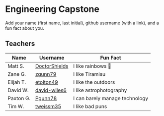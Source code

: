 # Engineering Capstone

Add your name (first name, last initial), github username (with a link), and a fun fact about you.

## Teachers
Name | Username | Fun Fact
--- | --- | ---
Matt S. | [DoctorShields](https://github.com/DoctorShields) | I like rainbows :rainbow:
Zane G. | [zgunn79](https://github.com/zgunn79) | I like Tiramisu
Elijah T. |[etolton49](https://github.com/etolton49) | I like the outdoors
David W. |[david-wiles6](https://github.com/david-wiles6)| I like astrophotography
Paxton G.| [Pgunn78](https://github.com/pgunn78)| I can barely manage technology
Tim W. | [tweissm35](https://github.com/tweissm35)| I like bad puns
